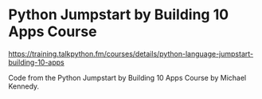 # Python Jumpstart by Building 10 Apps Course 

https://training.talkpython.fm/courses/details/python-language-jumpstart-building-10-apps

Code from the Python Jumpstart by Building 10 Apps Course by Michael Kennedy.


